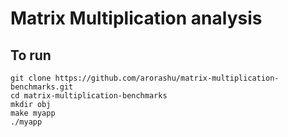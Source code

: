 # Matrix Multiplication analysis

## To run
    git clone https://github.com/arorashu/matrix-multiplication-benchmarks.git
    cd matrix-multiplication-benchmarks
    mkdir obj
    make myapp
    ./myapp


